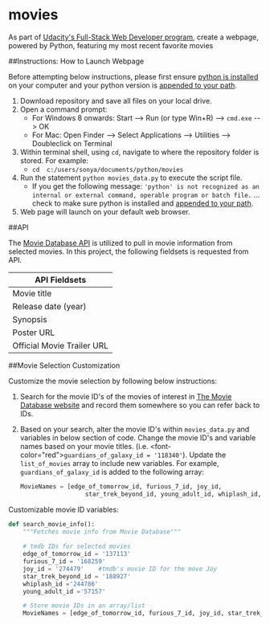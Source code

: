 # movies
As part of [Udacity's Full-Stack Web Developer program](https://www.udacity.com/course/full-stack-web-developer-nanodegree--nd004), create a webpage, powered by Python, featuring my most recent favorite movies

##Instructions: How to Launch Webpage

Before attempting below instructions, please first ensure [python is installed](https://www.python.org/downloads/) on your computer and your python version is [appended to your path](http://stackoverflow.com/questions/6318156/adding-python-path-on-windows-7).

1. Download repository and save all files on your local drive.
2. Open a command prompt:
    - For Windows 8 onwards: Start --> Run (or type Win+R) --> `cmd.exe` --> OK
    - For Mac: Open Finder --> Select Applications --> Utilities --> Doubleclick on Terminal
3.  Within terminal shell, using `cd`, navigate to where the repository folder is stored. For example:
    - `cd  c:/users/sonya/documents/python/movies`
4.  Run the statement `python movies_data.py` to execute the script file.
    - If you get the following message:
    ```'python' is not recognized as an internal or external command, operable program or batch file.```
    ... check to make sure python is installed and [appended to your path](http://stackoverflow.com/questions/6318156/adding-python-path-on-windows-7).
5.  Web page will launch on your default web browser.

##API

The [Movie Database API](https://www.themoviedb.org/documentation/api) is utilized to pull in movie information from selected movies. In this project, the following fieldsets is requested from API. 

|API Fieldsets              |
| ------------------------- |
|Movie title                |   
|Release date (year)        |   
|Synopsis                   |   
|Poster URL                 |   
|Official Movie Trailer URL |  

##Movie Selection Customization

Customize the movie selection by following below instructions:

1. Search for the movie ID's of the movies of interest in [The Movie Database website](https://www.themoviedb.org/) and record them somewhere so you can refer back to IDs.
2. Based on your search, alter the movie ID's within `movies_data.py` and variables in below section of code. Change the movie ID's and variable names based on your movie titles. (i.e. <font-color="red">`guardians_of_galaxy_id = '118340'`</font-color>). Update the `list_of_movies` array to include new variables. For example, `guardians_of_galaxy_id` is added to the following array:

    ```python 
    MovieNames = [edge_of_tomorrow_id, furious_7_id, joy_id, 
                      star_trek_beyond_id, young_adult_id, whiplash_id, guardians_of_galaxy_id]
    ```

Customizable movie ID variables:
```python
def search_movie_info():
    """Fetches movie info from Movie Database"""
    
    # tmdb IDs for selected movies
    edge_of_tomorrow_id = '137113'
    furious_7_id = '168259'
    joy_id = '274479'    #tmdb's movie ID for the move Joy
    star_trek_beyond_id = '188927'
    whiplash_id ='244786'
    young_adult_id ='57157'

    # Store movie IDs in an array/list
    MovieNames = [edge_of_tomorrow_id, furious_7_id, joy_id, star_trek_beyond_id,young_adult_id,whiplash_id]
```     